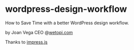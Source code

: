 # wordpress-design-workflow

How to Save Time with a better WordPress design workflow.

by Joan Vega CEO @[wetopi.com](https://wetopi.com/)

Thanks to [impress.js](https://github.com/impress/impress.js)